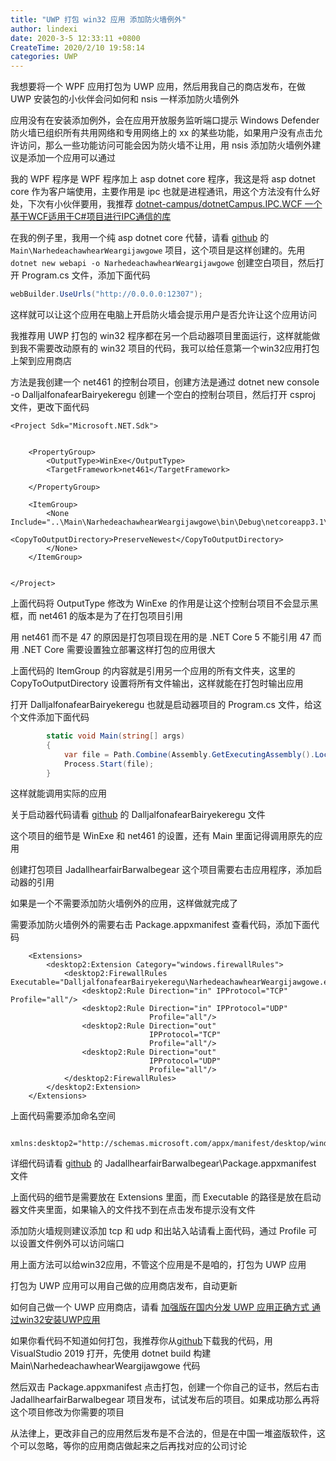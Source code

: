```yaml
---
title: "UWP 打包 win32 应用 添加防火墙例外"
author: lindexi
date: 2020-3-5 12:33:11 +0800
CreateTime: 2020/2/10 19:58:14
categories: UWP
---
```


我想要将一个 WPF 应用打包为 UWP 应用，然后用我自己的商店发布，在做 UWP 安装包的小伙伴会问如何和 nsis 一样添加防火墙例外

<!--more-->


<!-- CreateTime:2020/2/10 19:58:14 -->

<!-- 发布 -->

应用没有在安装添加例外，会在应用开放服务监听端口提示 Windows Defender 防火墙已组织所有共用网络和专用网络上的 xx 的某些功能，如果用户没有点击允许访问，那么一些功能访问可能会因为防火墙不让用，用 nsis 添加防火墙例外建议是添加一个应用可以通过

我的 WPF 程序是 WPF 程序加上 asp dotnet core 程序，我这是将 asp dotnet core 作为客户端使用，主要作用是 ipc 也就是进程通讯，用这个方法没有什么好处，下次有小伙伴要用，我推荐 [dotnet-campus/dotnetCampus.IPC.WCF 一个基于WCF适用于C#项目进行IPC通信的库](https://github.com/dotnet-campus/dotnetCampus.IPC.WCF )

在我的例子里，我用一个纯 asp dotnet core 代替，请看 [github](https://github.com/lindexi/lindexi_gd/tree/3e907b2ee99fbe61f43e07bd8fb43e9c056befc6/JadallhearfairBarwalbegear) 的 `Main\NarhedeachawhearWeargijawgowe` 项目，这个项目是这样创建的。先用 `dotnet new webapi -o NarhedeachawhearWeargijawgowe` 创建空白项目，然后打开 Program.cs 文件，添加下面代码

```csharp
webBuilder.UseUrls("http://0.0.0.0:12307");
```

这样就可以让这个应用在电脑上开启防火墙会提示用户是否允许让这个应用访问

我推荐用 UWP 打包的 win32 程序都在另一个启动器项目里面运行，这样就能做到我不需要改动原有的 win32 项目的代码，我可以给任意第一个win32应用打包上架到应用商店

方法是我创建一个 net461 的控制台项目，创建方法是通过 dotnet new console -o DalljalfonafearBairyekeregu 创建一个空白的控制台项目，然后打开 csproj 文件，更改下面代码

```
<Project Sdk="Microsoft.NET.Sdk">


    <PropertyGroup>
        <OutputType>WinExe</OutputType>
        <TargetFramework>net461</TargetFramework>
      
    </PropertyGroup>

    <ItemGroup>
        <None Include="..\Main\NarhedeachawhearWeargijawgowe\bin\Debug\netcoreapp3.1\**\**">
            <CopyToOutputDirectory>PreserveNewest</CopyToOutputDirectory>
        </None>
    </ItemGroup>


</Project>

```

上面代码将 OutputType 修改为 WinExe 的作用是让这个控制台项目不会显示黑框，而 net461 的版本是为了在打包项目引用

用 net461 而不是 47 的原因是打包项目现在用的是 .NET Core 5 不能引用 47 而用 .NET Core 需要设置独立部署这样打包的应用很大

上面代码的 ItemGroup 的内容就是引用另一个应用的所有文件夹，这里的 CopyToOutputDirectory 设置将所有文件输出，这样就能在打包时输出应用

打开 DalljalfonafearBairyekeregu 也就是启动器项目的 Program.cs 文件，给这个文件添加下面代码

```csharp
        static void Main(string[] args)
        {
            var file = Path.Combine(Assembly.GetExecutingAssembly().Location, @"..\NarhedeachawhearWeargijawgowe.exe");
            Process.Start(file);
        }
```

这样就能调用实际的应用

关于启动器代码请看 [github](https://github.com/lindexi/lindexi_gd/tree/3e907b2ee99fbe61f43e07bd8fb43e9c056befc6/JadallhearfairBarwalbegear) 的 DalljalfonafearBairyekeregu 文件

这个项目的细节是 WinExe 和 net461 的设置，还有 Main 里面记得调用原先的应用

创建打包项目 JadallhearfairBarwalbegear 这个项目需要右击应用程序，添加启动器的引用

如果是一个不需要添加防火墙例外的应用，这样做就完成了

需要添加防火墙例外的需要右击 Package.appxmanifest 查看代码，添加下面代码

```
    <Extensions>
        <desktop2:Extension Category="windows.firewallRules">
            <desktop2:FirewallRules Executable="DalljalfonafearBairyekeregu\NarhedeachawhearWeargijawgowe.exe">
                <desktop2:Rule Direction="in" IPProtocol="TCP" Profile="all"/>
                <desktop2:Rule Direction="in" IPProtocol="UDP"
                               Profile="all"/>
                <desktop2:Rule Direction="out"
                               IPProtocol="TCP"
                               Profile="all"/>
                <desktop2:Rule Direction="out"
                               IPProtocol="UDP"
                               Profile="all"/>
            </desktop2:FirewallRules>
        </desktop2:Extension>
    </Extensions>
```

上面代码需要添加命名空间

```
  xmlns:desktop2="http://schemas.microsoft.com/appx/manifest/desktop/windows10/2"
```

详细代码请看 [github](https://github.com/lindexi/lindexi_gd/tree/3e907b2ee99fbe61f43e07bd8fb43e9c056befc6/JadallhearfairBarwalbegear) 的 JadallhearfairBarwalbegear\Package.appxmanifest 文件

上面代码的细节是需要放在 Extensions 里面，而 Executable 的路径是放在启动器文件夹里面，如果输入的文件找不到在点击发布提示没有文件

添加防火墙规则建议添加 tcp 和 udp 和出站入站请看上面代码，通过 Profile 可以设置文件例外可以访问端口

用上面方法可以给win32应用，不管这个应用是不是咱的，打包为 UWP 应用

打包为 UWP 应用可以用自己做的应用商店发布，自动更新

如何自己做一个 UWP 应用商店，请看 [加强版在国内分发 UWP 应用正确方式 通过win32安装UWP应用](https://blog.lindexi.com/post/%E5%8A%A0%E5%BC%BA%E7%89%88%E5%9C%A8%E5%9B%BD%E5%86%85%E5%88%86%E5%8F%91-UWP-%E5%BA%94%E7%94%A8%E6%AD%A3%E7%A1%AE%E6%96%B9%E5%BC%8F-%E9%80%9A%E8%BF%87win32%E5%AE%89%E8%A3%85UWP%E5%BA%94%E7%94%A8.html )

如果你看代码不知道如何打包，我推荐你从[github](https://github.com/lindexi/lindexi_gd/tree/3e907b2ee99fbe61f43e07bd8fb43e9c056befc6/JadallhearfairBarwalbegear)下载我的代码，用 VisualStudio 2019 打开，先使用 dotnet build 构建 Main\NarhedeachawhearWeargijawgowe 代码

然后双击 Package.appxmanifest 点击打包，创建一个你自己的证书，然后右击 JadallhearfairBarwalbegear 项目发布，试试发布后的项目。如果成功那么再将这个项目修改为你需要的项目

从法律上，更改非自己的应用然后发布是不合法的，但是在中国一堆盗版软件，这个可以忽略，等你的应用商店做起来之后再找对应的公司讨论


